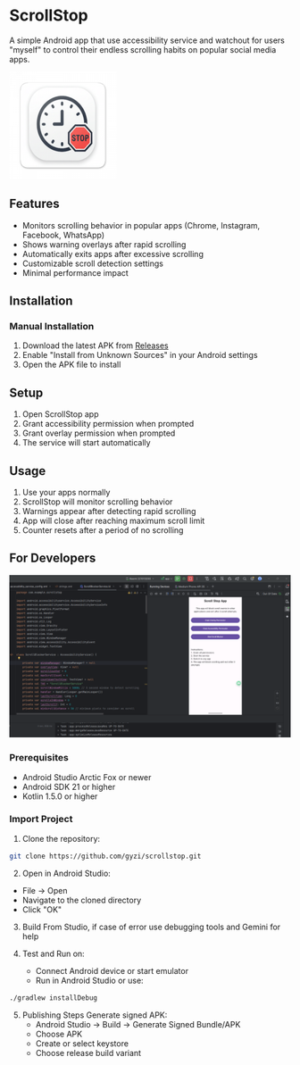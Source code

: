 # ScrollStop

A simple Android app that use accessibility service and watchout for users "myself" to control their endless scrolling habits on popular social media apps.

![ScrollStop Logo](app/src/main/res/mipmap-xxxhdpi/ic_launcher.png)

## Features

- Monitors scrolling behavior in popular apps (Chrome, Instagram, Facebook, WhatsApp)
- Shows warning overlays after rapid scrolling
- Automatically exits apps after excessive scrolling
- Customizable scroll detection settings
- Minimal performance impact

## Installation

### Manual Installation
1. Download the latest APK from [Releases](https://github.com/gyzi/scrollstop/releases/latest)
2. Enable "Install from Unknown Sources" in your Android settings
3. Open the APK file to install

## Setup

1. Open ScrollStop app
2. Grant accessibility permission when prompted
3. Grant overlay permission when prompted
4. The service will start automatically

## Usage

1. Use your apps normally
2. ScrollStop will monitor scrolling behavior
3. Warnings appear after detecting rapid scrolling
4. App will close after reaching maximum scroll limit
5. Counter resets after a period of no scrolling

## For Developers

![Development environment](app/src/main/res/mipmap-xxxhdpi/dev_environment.png)

### Prerequisites
- Android Studio Arctic Fox or newer
- Android SDK 21 or higher
- Kotlin 1.5.0 or higher

### Import Project
1. Clone the repository:
```bash
git clone https://github.com/gyzi/scrollstop.git
```

2. Open in Android Studio:
- File → Open
- Navigate to the cloned directory
- Click "OK"

3. Build From Studio, if case of error use debugging tools and Gemini for help

4. Test and Run on: 
    * Connect Android device or start emulator
    * Run in Android Studio or use:
```bash
./gradlew installDebug
```

5. Publishing Steps 
 Generate signed APK:
   - Android Studio → Build → Generate Signed Bundle/APK
   - Choose APK
   - Create or select keystore
   - Choose release build variant

